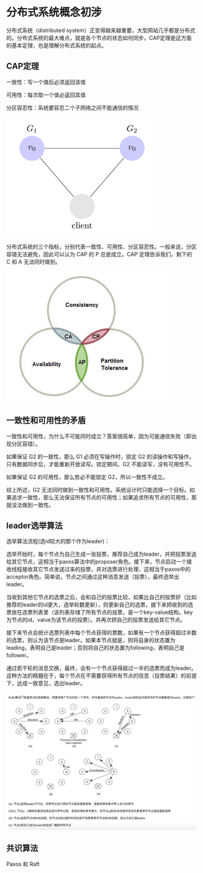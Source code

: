 # 分布式系统概念初涉
分布式系统（distributed system）正变得越来越重要，大型网站几乎都是分布式的。分布式系统的最大难点，就是各个节点的状态如何同步。CAP定理是这方面的基本定理，也是理解分布式系统的起点。

## CAP定理
一致性：写一个值后必须返回该值

可用性：每次取一个值必返回其值

分区容忍性：系统要容忍二个子网络之间不能通信的情况

![CAP](imgs/02.png)

分布式系统的三个指标，分别代表一致性、可用性、分区容忍性。一般来说，分区容错无法避免，因此可以认为 CAP 的 P 总是成立。CAP 定理告诉我们，剩下的 C 和 A 无法同时做到。

![CAP](imgs/01.jpg)


## 一致性和可用性的矛盾
一致性和可用性，为什么不可能同时成立？答案很简单，因为可能通信失败（即出现分区容错）。

如果保证 G2 的一致性，那么 G1 必须在写操作时，锁定 G2 的读操作和写操作。只有数据同步后，才能重新开放读写。锁定期间，G2 不能读写，没有可用性不。

如果保证 G2 的可用性，那么势必不能锁定 G2，所以一致性不成立。

综上所述，G2 无法同时做到一致性和可用性。系统设计时只能选择一个目标。如果追求一致性，那么无法保证所有节点的可用性；如果追求所有节点的可用性，那就没法做到一致性。

## leader选举算法
选举算法流程(选id较大的那个作为leader)：

选举开始时，每个节点为自己生成一张投票，推荐自己成为leader，并把投票发送给其它节点，这相当于paxos算法中的proposer角色。接下来，节点启动一个接收线程接收其它节点发送过来的投票，并对选票进行处理，这相当于paxos中的acceptor角色。简单说，节点之间通过这种消息发送（投票），最终选举出leader。

当收到其他它节点的选票之后，会和自己的投票比较，如果比自己的投票好（比如推荐的leader的id更大，选举轮数更新），则更新自己的选票，接下来把收到的选票放在选票列表里（该列表存储了所有节点的投票，是一个key-value结构，key为节点的id，value为该节点的投票）。并再次把自己的投票发送给其它节点。

接下来节点会统计选票列表中每个节点获得的票数，如果有一个节点获得超过半数的选票，则认为该节点是leader。如果本节点就是，则将自身的状态置为leading，表明自己是leader；否则将自己的状态置为following，表明自己是follower。

通过若干轮的消息交换，最终，会有一个节点获得超过一半的选票而成为leader。这种方法的精髓在于，每个节点在不需要获得所有节点的信息（投票结果）的前提下，达成一致意见，选出leader。

![leader选举算法](imgs/03.jpg)

## 共识算法
Paxos 和 Raft